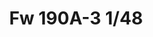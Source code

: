 ---
title: "Fw 190A-3 1/48"
price: 2200 
desc: "WEEKEND EDITION, Fw 190A-3 1/48, razmera: 1/48"
img_path: "/assets/img/84112.jpg"
brand: AMMO
available: false
special_offer: false
new: false
soon: false
cat: "Plasticne-Makete"
subcat: "PM-EDUARD"
subsubcat: ""
sifra: "84112"
---